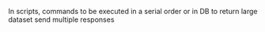 In scripts, commands to be executed in a serial order
or in DB to return large dataset send multiple responses